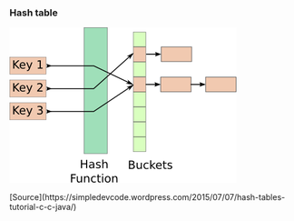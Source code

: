 ### Hash table

![](./_Assets/images/k7c89.png)

<div class="source">[Source](https://simpledevcode.wordpress.com/2015/07/07/hash-tables-tutorial-c-c-java/)</div>
